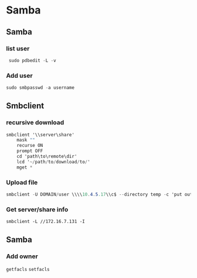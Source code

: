 # Samba

## Samba

### list user

```csharp
 sudo pdbedit -L -v
```

### Add user

```csharp
sudo smbpasswd -a username
```

## Smbclient

### recursive download

```csharp
smbclient '\\server\share'
    mask ""
    recurse ON
    prompt OFF
    cd 'path\to\remote\dir'
    lcd '~/path/to/download/to/'
    mget *
```

### Upload file

```csharp
smbclient -U DOMAIN/user \\\\10.4.5.17\\c$ --directory temp -c 'put output.txt'
```

### Get server/share info

```text
smbclient -L //172.16.7.131 -I
```

## Samba

### Add owner

`getfacls` `setfacls`

